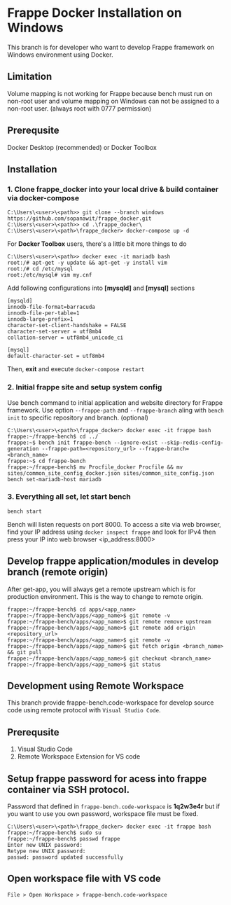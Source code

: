 # Frappe Docker Installation on Windows
This branch is for developer who want to develop Frappe framework on Windows environment using Docker.

## Limitation
Volume mapping is not working for Frappe because bench must run on non-root user and volume mapping on Windows can not be assigned to a non-root user. (always root with 0777 permission)

## Prerequsite
Docker Desktop (recommended) or Docker Toolbox

## Installation
### 1. Clone frappe_docker into your local drive & build container via docker-compose
```
C:\Users\<user>\<path>> git clone --branch windows https://github.com/sopanawit/frappe_docker.git
C:\Users\<user>\<path>> cd .\frappe_docker\
C:\Users\<user>\<path>\frappe_docker> docker-compose up -d
```
For __Docker Toolbox__ users, there's a little bit more things to do
```
C:\Users\<user>\<path>> docker exec -it mariadb bash
root:/# apt-get -y update && apt-get -y install vim
root:/# cd /etc/mysql
root:/etc/mysql# vim my.cnf
```
Add following configurations into __[mysqld]__ and __[mysql]__ sections
```
[mysqld]
innodb-file-format=barracuda
innodb-file-per-table=1
innodb-large-prefix=1
character-set-client-handshake = FALSE
character-set-server = utf8mb4
collation-server = utf8mb4_unicode_ci

[mysql]
default-character-set = utf8mb4
```
Then, __exit__ and execute `docker-compose restart`

### 2. Initial frappe site and setup system config
Use bench command to initial application and website directory for Frappe framework.
Use option `--frappe-path` and `--frappe-branch` aling with `bench init` to specific repository and branch. (optional)
```
C:\Users\<user>\<path>\frappe_docker> docker exec -it frappe bash
frappe:~/frappe-bench$ cd ../
frappe:~$ bench init frappe-bench --ignore-exist --skip-redis-config-generation --frappe-path=<repository_url> --frappe-branch=<branch_name>
frappe:~$ cd frappe-bench
frappe:~/frappe-bench$ mv Procfile_docker Procfile && mv sites/common_site_config_docker.json sites/common_site_config.json
bench set-mariadb-host mariadb
```

### 3. Everything all set, let start bench
```
bench start
```
Bench will listen requests on port 8000. To access a site via web browser, find your IP address using `docker inspect frappe` and look for IPv4 then press your IP into web browser <ip_address:8000> 

## Develop frappe application/modules in develop branch (remote origin)
After get-app, you will always get a remote upstream which is for production environment. This is the way to change to remote origin.
```
frappe:~/frappe-bench$ cd apps/<app_name>
frappe:~/frappe-bench/apps/<app_name>$ git remote -v
frappe:~/frappe-bench/apps/<app_name>$ git remote remove upstream
frappe:~/frappe-bench/apps/<app_name>$ git remote add origin <repository_url>
frappe:~/frappe-bench/apps/<app_name>$ git remote -v
frappe:~/frappe-bench/apps/<app_name>$ git fetch origin <branch_name> && git pull
frappe:~/frappe-bench/apps/<app_name>$ git checkout <branch_name>
frappe:~/frappe-bench/apps/<app_name>$ git status
```

## Development using Remote Workspace
This branch provide frappe-bench.code-workspace for develop source code using remote protocol with `Visual Studio Code`.

## Prerequsite
1. Visual Studio Code
2. Remote Workspace Extension for VS code

## Setup frappe password for acess into frappe container via SSH protocol.
Password that defined in `frappe-bench.code-workspace` is __1q2w3e4r__ but if you want to use you own password, workspace file must be fixed.
```
C:\Users\<user>\<path>\frappe_docker> docker exec -it frappe bash
frappe:~/frappe-bench$ sudo su
frappe:~/frappe-bench$ passwd frappe
Enter new UNIX password:
Retype new UNIX password:
passwd: password updated successfully
```

## Open workspace file with VS code
```
File > Open Workspace > frappe-bench.code-workspace
```
